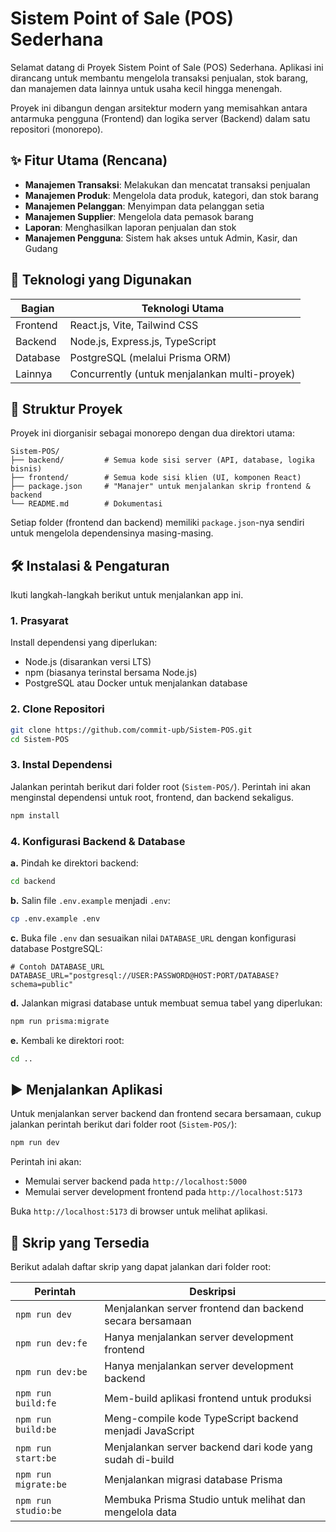 # Sistem Point of Sale (POS) Sederhana

Selamat datang di Proyek Sistem Point of Sale (POS) Sederhana. Aplikasi ini dirancang untuk membantu mengelola transaksi penjualan, stok barang, dan manajemen data lainnya untuk usaha kecil hingga menengah.

Proyek ini dibangun dengan arsitektur modern yang memisahkan antara antarmuka pengguna (Frontend) dan logika server (Backend) dalam satu repositori (monorepo).

## ✨ Fitur Utama (Rencana)

- **Manajemen Transaksi**: Melakukan dan mencatat transaksi penjualan
- **Manajemen Produk**: Mengelola data produk, kategori, dan stok barang
- **Manajemen Pelanggan**: Menyimpan data pelanggan setia
- **Manajemen Supplier**: Mengelola data pemasok barang
- **Laporan**: Menghasilkan laporan penjualan dan stok
- **Manajemen Pengguna**: Sistem hak akses untuk Admin, Kasir, dan Gudang

## 🚀 Teknologi yang Digunakan

| Bagian | Teknologi Utama |
|--------|----------------|
| Frontend | React.js, Vite, Tailwind CSS |
| Backend | Node.js, Express.js, TypeScript |
| Database | PostgreSQL (melalui Prisma ORM) |
| Lainnya | Concurrently (untuk menjalankan multi-proyek) |

## 📂 Struktur Proyek

Proyek ini diorganisir sebagai monorepo dengan dua direktori utama:

```
Sistem-POS/
├── backend/         # Semua kode sisi server (API, database, logika bisnis)
├── frontend/        # Semua kode sisi klien (UI, komponen React)
├── package.json     # "Manajer" untuk menjalankan skrip frontend & backend
└── README.md        # Dokumentasi
```

Setiap folder (frontend dan backend) memiliki `package.json`-nya sendiri untuk mengelola dependensinya masing-masing.

## 🛠️ Instalasi & Pengaturan

Ikuti langkah-langkah berikut untuk menjalankan app ini.

### 1. Prasyarat

Install dependensi yang diperlukan:

- Node.js (disarankan versi LTS)
- npm (biasanya terinstal bersama Node.js)
- PostgreSQL atau Docker untuk menjalankan database

### 2. Clone Repositori

```bash
git clone https://github.com/commit-upb/Sistem-POS.git
cd Sistem-POS
```

### 3. Instal Dependensi

Jalankan perintah berikut dari folder root (`Sistem-POS/`). Perintah ini akan menginstal dependensi untuk root, frontend, dan backend sekaligus.

```bash
npm install
```

### 4. Konfigurasi Backend & Database

**a.** Pindah ke direktori backend:

```bash
cd backend
```

**b.** Salin file `.env.example` menjadi `.env`:

```bash
cp .env.example .env
```

**c.** Buka file `.env` dan sesuaikan nilai `DATABASE_URL` dengan konfigurasi database PostgreSQL:

```env
# Contoh DATABASE_URL
DATABASE_URL="postgresql://USER:PASSWORD@HOST:PORT/DATABASE?schema=public"
```

**d.** Jalankan migrasi database untuk membuat semua tabel yang diperlukan:

```bash
npm run prisma:migrate
```

**e.** Kembali ke direktori root:

```bash
cd ..
```

## ▶️ Menjalankan Aplikasi

Untuk menjalankan server backend dan frontend secara bersamaan, cukup jalankan perintah berikut dari folder root (`Sistem-POS/`):

```bash
npm run dev
```

Perintah ini akan:

- Memulai server backend pada `http://localhost:5000` 
- Memulai server development frontend pada `http://localhost:5173`

Buka `http://localhost:5173` di browser untuk melihat aplikasi.

## 📜 Skrip yang Tersedia

Berikut adalah daftar skrip yang dapat jalankan dari folder root:

| Perintah | Deskripsi |
|----------|-----------|
| `npm run dev` | Menjalankan server frontend dan backend secara bersamaan |
| `npm run dev:fe` | Hanya menjalankan server development frontend |
| `npm run dev:be` | Hanya menjalankan server development backend |
| `npm run build:fe` | Mem-build aplikasi frontend untuk produksi |
| `npm run build:be` | Meng-compile kode TypeScript backend menjadi JavaScript |
| `npm run start:be` | Menjalankan server backend dari kode yang sudah di-build |
| `npm run migrate:be` | Menjalankan migrasi database Prisma |
| `npm run studio:be` | Membuka Prisma Studio untuk melihat dan mengelola data |


